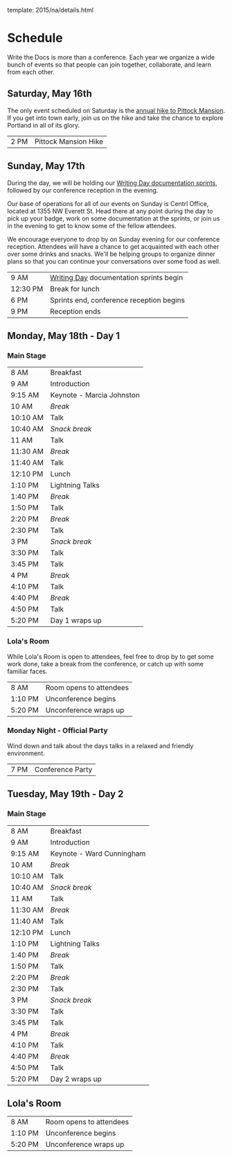 template: 2015/na/details.html

# Schedule

Write the Docs is more than a conference.  Each year we organize a wide bunch
of events so that people can join together, collaborate, and learn from each
other.

## Saturday, May 16th

The only event scheduled on Saturday is the [annual hike to Pittock Mansion][hike].
If you get into town early, join us on the hike and take the chance to explore
Portland in all of its glory.

<table class="schedule">
  <tr>
    <td class="schedule-time">2 PM</td>
    <td>Pittock Mansion Hike</td>
  </tr>
</table>

[hike]: /conf/na/2015/hike/

## Sunday, May 17th

During the day, we will be holding our [Writing Day documentation sprints][writing-day],
followed by our conference reception in the evening.

Our base of operations for all of our events on Sunday is Centrl Office, located
at 1355 NW Everett St.  Head there at any point during the day to pick up your
badge, work on some documentation at the sprints, or join us in the evening to
get to know some of the fellow attendees.

We encourage everyone to drop by on Sunday evening for our conference
reception. Attendees will have a chance to get acquainted with each other over some
drinks and snacks. We'll be helping groups to organize dinner plans so that you
can continue your conversations over some food as well.

<table class="schedule">
  <tr>
    <td class="schedule-time">9 AM</td>
    <td><a href="/conf/na/2015/writing-day/">Writing Day</a> documentation sprints begin</td>
  </tr>
  <tr>
    <td class="schedule-time">12:30 PM</td>
    <td>Break for lunch</td>
  </tr>
  <tr>
    <td class="schedule-time">6 PM</td>
    <td>Sprints end, conference reception begins</td>
  </tr>
  <tr>
    <td class="schedule-time">9 PM</td>
    <td>Reception ends</td>
  </tr>
</table>

[writing-day]: /conf/na/2015/writing-day/

## Monday, May 18th - Day 1

### Main Stage

<table>
  <tr>
    <td class="schedule-time">8 AM</td>
    <td>Breakfast</td>
  </tr>
  <tr>
    <td class="schedule-time">9 AM</td>
    <td>Introduction</td>
  </tr>
  <tr>
    <td class="schedule-time">9:15 AM</td>
    <td>Keynote - Marcia Johnston</td>
  </tr>
  <tr>
    <td class="schedule-time">10 AM</td>
    <td><em>Break</em></td>
  </tr>
  <tr>
    <td class="schedule-time">10:10 AM</td>
    <td>Talk</td>
  </tr>
  <tr>
    <td class="schedule-time">10:40 AM</td>
    <td><em>Snack break</em></td>
  </tr>
  <tr>
    <td class="schedule-time">11 AM</td>
    <td>Talk</td>
  </tr>
  <tr>
    <td class="schedule-time">11:30 AM</td>
    <td><em>Break</em></td>
  </tr>
  <tr>
    <td class="schedule-time">11:40 AM</td>
    <td>Talk</td>
  </tr>
  <tr>
    <td class="schedule-time">12:10 PM</td>
    <td>Lunch</td>
  </tr>
  <tr>
    <td class="schedule-time">1:10 PM</td>
    <td>Lightning Talks</td>
  </tr>
  <tr>
    <td class="schedule-time">1:40 PM</td>
    <td><em>Break</em></td>
  </tr>
  <tr>
    <td class="schedule-time">1:50 PM</td>
    <td>Talk</td>
  </tr>
  <tr>
    <td class="schedule-time">2:20 PM</td>
    <td><em>Break</em></td>
  </tr>
  <tr>
    <td class="schedule-time">2:30 PM</td>
    <td>Talk</td>
  </tr>
  <tr>
    <td class="schedule-time">3 PM</td>
    <td><em>Snack break</em></td>
  </tr>
  <tr>
    <td class="schedule-time">3:30 PM</td>
    <td>Talk</td>
  </tr>
  <tr>
    <td class="schedule-time">3:45 PM</td>
    <td>Talk</td>
  </tr>
  <tr>
    <td class="schedule-time">4 PM</td>
    <td><em>Break</em></td>
  </tr>
  <tr>
    <td class="schedule-time">4:10 PM</td>
    <td>Talk</td>
  </tr>
  <tr>
    <td class="schedule-time">4:40 PM</td>
    <td><em>Break</em></td>
  </tr>
  <tr>
    <td class="schedule-time">4:50 PM</td>
    <td>Talk</td>
  </tr>
  <tr>
    <td class="schedule-time">5:20 PM</td>
    <td>Day 1 wraps up</td>
  </tr>
</table>

### Lola's Room

While Lola's Room is open to attendees, feel free to drop by to get some work
done, take a break from the conference, or catch up with some familiar faces.

<table class="schedule">
  <tr>
    <td class="schedule-time">8 AM</td>
    <td>Room opens to attendees</td>
  </tr>
  <tr>
    <td class="schedule-time">1:10 PM</td>
    <td>Unconference begins</td>
  </tr>
  <tr>
    <td class="schedule-time">5:20 PM</td>
    <td>Unconference wraps up</td>
  </tr>
</table>

### Monday Night - Official Party

Wind down and talk about the days talks in a relaxed and friendly
environment.

<table class="schedule">
  <tr>
    <td class="schedule-time">7 PM</td>
    <td>Conference Party</td>
  </tr>
</table>

## Tuesday, May 19th - Day 2

### Main Stage

<table>
  <tr>
    <td class="schedule-time">8 AM</td>
    <td>Breakfast</td>
  </tr>
  <tr>
    <td class="schedule-time">9 AM</td>
    <td>Introduction</td>
  </tr>
  <tr>
    <td class="schedule-time">9:15 AM</td>
    <td>Keynote - Ward Cunningham</td>
  </tr>
  <tr>
    <td class="schedule-time">10 AM</td>
    <td><em>Break</em></td>
  </tr>
  <tr>
    <td class="schedule-time">10:10 AM</td>
    <td>Talk</td>
  </tr>
  <tr>
    <td class="schedule-time">10:40 AM</td>
    <td><em>Snack break</em></td>
  </tr>
  <tr>
    <td class="schedule-time">11 AM</td>
    <td>Talk</td>
  </tr>
  <tr>
    <td class="schedule-time">11:30 AM</td>
    <td><em>Break</em></td>
  </tr>
  <tr>
    <td class="schedule-time">11:40 AM</td>
    <td>Talk</td>
  </tr>
  <tr>
    <td class="schedule-time">12:10 PM</td>
    <td>Lunch</td>
  </tr>
  <tr>
    <td class="schedule-time">1:10 PM</td>
    <td>Lightning Talks</td>
  </tr>
  <tr>
    <td class="schedule-time">1:40 PM</td>
    <td><em>Break</em></td>
  </tr>
  <tr>
    <td class="schedule-time">1:50 PM</td>
    <td>Talk</td>
  </tr>
  <tr>
    <td class="schedule-time">2:20 PM</td>
    <td><em>Break</em></td>
  </tr>
  <tr>
    <td class="schedule-time">2:30 PM</td>
    <td>Talk</td>
  </tr>
  <tr>
    <td class="schedule-time">3 PM</td>
    <td><em>Snack break</em></td>
  </tr>
  <tr>
    <td class="schedule-time">3:30 PM</td>
    <td>Talk</td>
  </tr>
  <tr>
    <td class="schedule-time">3:45 PM</td>
    <td>Talk</td>
  </tr>
  <tr>
    <td class="schedule-time">4 PM</td>
    <td><em>Break</em></td>
  </tr>
  <tr>
    <td class="schedule-time">4:10 PM</td>
    <td>Talk</td>
  </tr>
  <tr>
    <td class="schedule-time">4:40 PM</td>
    <td><em>Break</em></td>
  </tr>
  <tr>
    <td class="schedule-time">4:50 PM</td>
    <td>Talk</td>
  </tr>
  <tr>
    <td class="schedule-time">5:20 PM</td>
    <td>Day 2 wraps up</td>
  </tr>
</table>

## Lola's Room

<table class="schedule">
  <tr>
    <td class="schedule-time">8 AM</td>
    <td>Room opens to attendees</td>
  </tr>
  <tr>
    <td class="schedule-time">1:10 PM</td>
    <td>Unconference begins</td>
  </tr>
  <tr>
    <td class="schedule-time">5:20 PM</td>
    <td>Unconference wraps up</td>
  </tr>
</table>

